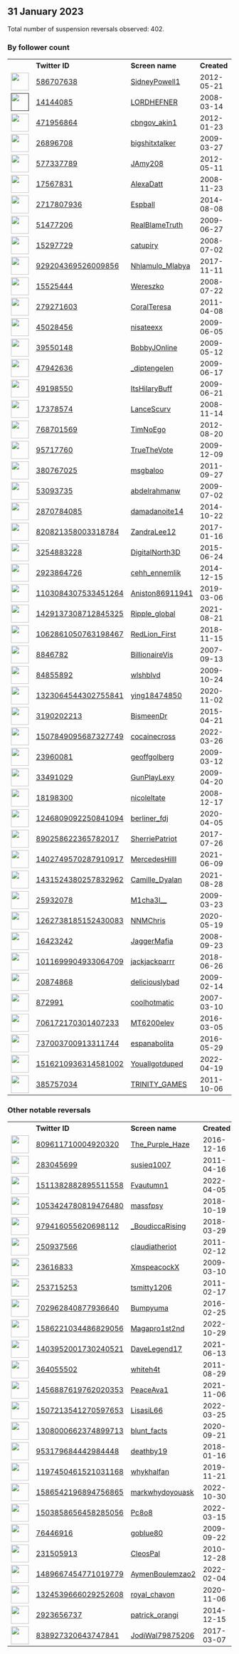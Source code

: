 
## 31 January 2023
Total number of suspension reversals observed: 402.

### By follower count
<table><tr><th></th><th align="left">Twitter ID</th><th align="left">Screen name</th>
<th align="left">Created</th><th align="left">Status</th><th align="left">Suspended</th><th align="left">Followers</th>
<tr><td><a href="https://pbs.twimg.com/profile_images/1620791282275581958/K4NHcmE-_normal.jpg"><img src="https://pbs.twimg.com/profile_images/1620791282275581958/K4NHcmE-_normal.jpg" width="40px" height="40px" align="center"/></a></td><td><a href="https://twitter.com/intent/user?user_id=586707638">586707638</a></td><td><a href="https://twitter.com/SidneyPowell1">SidneyPowell1</a></td><td>2012-05-21</td><td align="center"></td><td></td><td>962205</td></tr>
<tr><td><a href=""><img src="" width="40px" height="40px" align="center"/></a></td><td><a href="https://twitter.com/intent/user?user_id=14144085">14144085</a></td><td><a href="https://twitter.com/LORDHEFNER">LORDHEFNER</a></td><td>2008-03-14</td><td align="center"></td><td></td><td>89540</td></tr>
<tr><td><a href="https://pbs.twimg.com/profile_images/1634880688439586816/LVLd2o9U_normal.jpg"><img src="https://pbs.twimg.com/profile_images/1634880688439586816/LVLd2o9U_normal.jpg" width="40px" height="40px" align="center"/></a></td><td><a href="https://twitter.com/intent/user?user_id=471956864">471956864</a></td><td><a href="https://twitter.com/cbngov_akin1">cbngov_akin1</a></td><td>2012-01-23</td><td align="center"></td><td>2022-10-24</td><td>84137</td></tr>
<tr><td><a href="https://pbs.twimg.com/profile_images/1353866257444044800/MLV-9ty9_normal.jpg"><img src="https://pbs.twimg.com/profile_images/1353866257444044800/MLV-9ty9_normal.jpg" width="40px" height="40px" align="center"/></a></td><td><a href="https://twitter.com/intent/user?user_id=26896708">26896708</a></td><td><a href="https://twitter.com/bigshitxtalker">bigshitxtalker</a></td><td>2009-03-27</td><td align="center"></td><td></td><td>54048</td></tr>
<tr><td><a href="https://pbs.twimg.com/profile_images/751978086380384256/k3XhIZ1o_normal.jpg"><img src="https://pbs.twimg.com/profile_images/751978086380384256/k3XhIZ1o_normal.jpg" width="40px" height="40px" align="center"/></a></td><td><a href="https://twitter.com/intent/user?user_id=577337789">577337789</a></td><td><a href="https://twitter.com/JAmy208">JAmy208</a></td><td>2012-05-11</td><td align="center"></td><td></td><td>45667</td></tr>
<tr><td><a href="https://pbs.twimg.com/profile_images/1592042598197338112/YhENexSO_normal.jpg"><img src="https://pbs.twimg.com/profile_images/1592042598197338112/YhENexSO_normal.jpg" width="40px" height="40px" align="center"/></a></td><td><a href="https://twitter.com/intent/user?user_id=17567831">17567831</a></td><td><a href="https://twitter.com/AlexaDatt">AlexaDatt</a></td><td>2008-11-23</td><td align="center">✔️</td><td>2023-01-06</td><td>45253</td></tr>
<tr><td><a href="https://pbs.twimg.com/profile_images/1620320727445422080/bloWrWxL_normal.jpg"><img src="https://pbs.twimg.com/profile_images/1620320727445422080/bloWrWxL_normal.jpg" width="40px" height="40px" align="center"/></a></td><td><a href="https://twitter.com/intent/user?user_id=2717807936">2717807936</a></td><td><a href="https://twitter.com/Espball">Espball</a></td><td>2014-08-08</td><td align="center"></td><td></td><td>39875</td></tr>
<tr><td><a href="https://pbs.twimg.com/profile_images/1392970415363051524/z4ghuTpb_normal.jpg"><img src="https://pbs.twimg.com/profile_images/1392970415363051524/z4ghuTpb_normal.jpg" width="40px" height="40px" align="center"/></a></td><td><a href="https://twitter.com/intent/user?user_id=51477206">51477206</a></td><td><a href="https://twitter.com/RealBlameTruth">RealBlameTruth</a></td><td>2009-06-27</td><td align="center">👋</td><td></td><td>39355</td></tr>
<tr><td><a href="https://pbs.twimg.com/profile_images/1354648505227354115/ayYYooHI_normal.jpg"><img src="https://pbs.twimg.com/profile_images/1354648505227354115/ayYYooHI_normal.jpg" width="40px" height="40px" align="center"/></a></td><td><a href="https://twitter.com/intent/user?user_id=15297729">15297729</a></td><td><a href="https://twitter.com/catupiry">catupiry</a></td><td>2008-07-02</td><td align="center"></td><td></td><td>38747</td></tr>
<tr><td><a href="https://pbs.twimg.com/profile_images/1309770018469617664/s92zwH-4_normal.jpg"><img src="https://pbs.twimg.com/profile_images/1309770018469617664/s92zwH-4_normal.jpg" width="40px" height="40px" align="center"/></a></td><td><a href="https://twitter.com/intent/user?user_id=929204369526009856">929204369526009856</a></td><td><a href="https://twitter.com/Nhlamulo_Mlabya">Nhlamulo_Mlabya</a></td><td>2017-11-11</td><td align="center">🚫</td><td>2022-05-30</td><td>36622</td></tr>
<tr><td><a href="https://pbs.twimg.com/profile_images/1435796140373549068/VDdrycY1_normal.jpg"><img src="https://pbs.twimg.com/profile_images/1435796140373549068/VDdrycY1_normal.jpg" width="40px" height="40px" align="center"/></a></td><td><a href="https://twitter.com/intent/user?user_id=15525444">15525444</a></td><td><a href="https://twitter.com/Wereszko">Wereszko</a></td><td>2008-07-22</td><td align="center"></td><td></td><td>34431</td></tr>
<tr><td><a href="https://pbs.twimg.com/profile_images/1501982555561734151/ztVbz09D_normal.jpg"><img src="https://pbs.twimg.com/profile_images/1501982555561734151/ztVbz09D_normal.jpg" width="40px" height="40px" align="center"/></a></td><td><a href="https://twitter.com/intent/user?user_id=279271603">279271603</a></td><td><a href="https://twitter.com/CoralTeresa">CoralTeresa</a></td><td>2011-04-08</td><td align="center">👋</td><td>2022-03-18</td><td>32507</td></tr>
<tr><td><a href="https://pbs.twimg.com/profile_images/1618764275014664192/u96qFzhn_normal.jpg"><img src="https://pbs.twimg.com/profile_images/1618764275014664192/u96qFzhn_normal.jpg" width="40px" height="40px" align="center"/></a></td><td><a href="https://twitter.com/intent/user?user_id=45028456">45028456</a></td><td><a href="https://twitter.com/nisateexx">nisateexx</a></td><td>2009-06-05</td><td align="center"></td><td></td><td>32151</td></tr>
<tr><td><a href="https://pbs.twimg.com/profile_images/1618164876169433089/iLDTcKKd_normal.jpg"><img src="https://pbs.twimg.com/profile_images/1618164876169433089/iLDTcKKd_normal.jpg" width="40px" height="40px" align="center"/></a></td><td><a href="https://twitter.com/intent/user?user_id=39550148">39550148</a></td><td><a href="https://twitter.com/BobbyJOnline">BobbyJOnline</a></td><td>2009-05-12</td><td align="center"></td><td></td><td>31800</td></tr>
<tr><td><a href="https://pbs.twimg.com/profile_images/1640986373682262016/cgvT5qXx_normal.jpg"><img src="https://pbs.twimg.com/profile_images/1640986373682262016/cgvT5qXx_normal.jpg" width="40px" height="40px" align="center"/></a></td><td><a href="https://twitter.com/intent/user?user_id=47942636">47942636</a></td><td><a href="https://twitter.com/_diptengelen">_diptengelen</a></td><td>2009-06-17</td><td align="center"></td><td></td><td>28570</td></tr>
<tr><td><a href="https://pbs.twimg.com/profile_images/1290398965737730048/9iFCviU__normal.jpg"><img src="https://pbs.twimg.com/profile_images/1290398965737730048/9iFCviU__normal.jpg" width="40px" height="40px" align="center"/></a></td><td><a href="https://twitter.com/intent/user?user_id=49198550">49198550</a></td><td><a href="https://twitter.com/ItsHilaryBuff">ItsHilaryBuff</a></td><td>2009-06-21</td><td align="center"></td><td></td><td>28305</td></tr>
<tr><td><a href="https://pbs.twimg.com/profile_images/581943358156763138/JHhhfHet_normal.png"><img src="https://pbs.twimg.com/profile_images/581943358156763138/JHhhfHet_normal.png" width="40px" height="40px" align="center"/></a></td><td><a href="https://twitter.com/intent/user?user_id=17378574">17378574</a></td><td><a href="https://twitter.com/LanceScurv">LanceScurv</a></td><td>2008-11-14</td><td align="center"></td><td></td><td>27141</td></tr>
<tr><td><a href="https://pbs.twimg.com/profile_images/1226686352244142082/XSBI_j6U_normal.jpg"><img src="https://pbs.twimg.com/profile_images/1226686352244142082/XSBI_j6U_normal.jpg" width="40px" height="40px" align="center"/></a></td><td><a href="https://twitter.com/intent/user?user_id=768701569">768701569</a></td><td><a href="https://twitter.com/TimNoEgo">TimNoEgo</a></td><td>2012-08-20</td><td align="center"></td><td></td><td>26660</td></tr>
<tr><td><a href="https://pbs.twimg.com/profile_images/1620933929078505472/KyeObK6T_normal.jpg"><img src="https://pbs.twimg.com/profile_images/1620933929078505472/KyeObK6T_normal.jpg" width="40px" height="40px" align="center"/></a></td><td><a href="https://twitter.com/intent/user?user_id=95717760">95717760</a></td><td><a href="https://twitter.com/TrueTheVote">TrueTheVote</a></td><td>2009-12-09</td><td align="center"></td><td></td><td>25873</td></tr>
<tr><td><a href="https://pbs.twimg.com/profile_images/1325273468162617345/oSPZhxsC_normal.jpg"><img src="https://pbs.twimg.com/profile_images/1325273468162617345/oSPZhxsC_normal.jpg" width="40px" height="40px" align="center"/></a></td><td><a href="https://twitter.com/intent/user?user_id=380767025">380767025</a></td><td><a href="https://twitter.com/msgbaloo">msgbaloo</a></td><td>2011-09-27</td><td align="center"></td><td></td><td>25524</td></tr>
<tr><td><a href="https://pbs.twimg.com/profile_images/527386528742662144/hpVkHAaS_normal.jpeg"><img src="https://pbs.twimg.com/profile_images/527386528742662144/hpVkHAaS_normal.jpeg" width="40px" height="40px" align="center"/></a></td><td><a href="https://twitter.com/intent/user?user_id=53093735">53093735</a></td><td><a href="https://twitter.com/abdelrahmanw">abdelrahmanw</a></td><td>2009-07-02</td><td align="center"></td><td>2022-06-28</td><td>24935</td></tr>
<tr><td><a href="https://pbs.twimg.com/profile_images/1622087454911074304/R4nRbBCO_normal.jpg"><img src="https://pbs.twimg.com/profile_images/1622087454911074304/R4nRbBCO_normal.jpg" width="40px" height="40px" align="center"/></a></td><td><a href="https://twitter.com/intent/user?user_id=2870784085">2870784085</a></td><td><a href="https://twitter.com/damadanoite14">damadanoite14</a></td><td>2014-10-22</td><td align="center"></td><td>2022-11-01</td><td>24218</td></tr>
<tr><td><a href="https://pbs.twimg.com/profile_images/1626028481476788230/jn6K0uj5_normal.jpg"><img src="https://pbs.twimg.com/profile_images/1626028481476788230/jn6K0uj5_normal.jpg" width="40px" height="40px" align="center"/></a></td><td><a href="https://twitter.com/intent/user?user_id=820821358003318784">820821358003318784</a></td><td><a href="https://twitter.com/ZandraLee12">ZandraLee12</a></td><td>2017-01-16</td><td align="center"></td><td></td><td>24056</td></tr>
<tr><td><a href="https://pbs.twimg.com/profile_images/1155990392275210240/nrur-BK8_normal.jpg"><img src="https://pbs.twimg.com/profile_images/1155990392275210240/nrur-BK8_normal.jpg" width="40px" height="40px" align="center"/></a></td><td><a href="https://twitter.com/intent/user?user_id=3254883228">3254883228</a></td><td><a href="https://twitter.com/DigitalNorth3D">DigitalNorth3D</a></td><td>2015-06-24</td><td align="center"></td><td>2022-07-26</td><td>23858</td></tr>
<tr><td><a href="https://pbs.twimg.com/profile_images/1480510279960207360/VvbNwu4e_normal.jpg"><img src="https://pbs.twimg.com/profile_images/1480510279960207360/VvbNwu4e_normal.jpg" width="40px" height="40px" align="center"/></a></td><td><a href="https://twitter.com/intent/user?user_id=2923864726">2923864726</a></td><td><a href="https://twitter.com/cehh_ennemlik">cehh_ennemlik</a></td><td>2014-12-15</td><td align="center"></td><td>2022-09-29</td><td>23552</td></tr>
<tr><td><a href="https://pbs.twimg.com/profile_images/1270775946803589123/ZC63MP5c_normal.jpg"><img src="https://pbs.twimg.com/profile_images/1270775946803589123/ZC63MP5c_normal.jpg" width="40px" height="40px" align="center"/></a></td><td><a href="https://twitter.com/intent/user?user_id=1103084307533451264">1103084307533451264</a></td><td><a href="https://twitter.com/Aniston86911941">Aniston86911941</a></td><td>2019-03-06</td><td align="center"></td><td>2022-10-04</td><td>22448</td></tr>
<tr><td><a href="https://abs.twimg.com/sticky/default_profile_images/default_profile_normal.png"><img src="https://abs.twimg.com/sticky/default_profile_images/default_profile_normal.png" width="40px" height="40px" align="center"/></a></td><td><a href="https://twitter.com/intent/user?user_id=1429137308712845325">1429137308712845325</a></td><td><a href="https://twitter.com/Ripple_global">Ripple_global</a></td><td>2021-08-21</td><td align="center"></td><td>2023-01-01</td><td>21873</td></tr>
<tr><td><a href="https://pbs.twimg.com/profile_images/1545160392351039488/AxJ6123u_normal.jpg"><img src="https://pbs.twimg.com/profile_images/1545160392351039488/AxJ6123u_normal.jpg" width="40px" height="40px" align="center"/></a></td><td><a href="https://twitter.com/intent/user?user_id=1062861050763198467">1062861050763198467</a></td><td><a href="https://twitter.com/RedLion_First">RedLion_First</a></td><td>2018-11-15</td><td align="center"></td><td>2022-10-18</td><td>21035</td></tr>
<tr><td><a href="https://pbs.twimg.com/profile_images/1348600977956356096/JQtZzfE8_normal.jpg"><img src="https://pbs.twimg.com/profile_images/1348600977956356096/JQtZzfE8_normal.jpg" width="40px" height="40px" align="center"/></a></td><td><a href="https://twitter.com/intent/user?user_id=8846782">8846782</a></td><td><a href="https://twitter.com/BillionaireVis">BillionaireVis</a></td><td>2007-09-13</td><td align="center"></td><td></td><td>19885</td></tr>
<tr><td><a href="https://pbs.twimg.com/profile_images/544581397118074880/0ToQR8O0_normal.jpeg"><img src="https://pbs.twimg.com/profile_images/544581397118074880/0ToQR8O0_normal.jpeg" width="40px" height="40px" align="center"/></a></td><td><a href="https://twitter.com/intent/user?user_id=84855892">84855892</a></td><td><a href="https://twitter.com/wlshblvd">wlshblvd</a></td><td>2009-10-24</td><td align="center">🔒</td><td>2022-12-01</td><td>18701</td></tr>
<tr><td><a href="https://pbs.twimg.com/profile_images/1568862864571768833/-QgWPGiL_normal.jpg"><img src="https://pbs.twimg.com/profile_images/1568862864571768833/-QgWPGiL_normal.jpg" width="40px" height="40px" align="center"/></a></td><td><a href="https://twitter.com/intent/user?user_id=1323064544302755841">1323064544302755841</a></td><td><a href="https://twitter.com/ying18474850">ying18474850</a></td><td>2020-11-02</td><td align="center"></td><td>2022-11-17</td><td>17927</td></tr>
<tr><td><a href="https://pbs.twimg.com/profile_images/1627029103504154624/kqn9p0lC_normal.jpg"><img src="https://pbs.twimg.com/profile_images/1627029103504154624/kqn9p0lC_normal.jpg" width="40px" height="40px" align="center"/></a></td><td><a href="https://twitter.com/intent/user?user_id=3190202213">3190202213</a></td><td><a href="https://twitter.com/BismeenDr">BismeenDr</a></td><td>2015-04-21</td><td align="center"></td><td>2023-01-23</td><td>17338</td></tr>
<tr><td><a href="https://pbs.twimg.com/profile_images/1639071886167654400/2aKkplfl_normal.jpg"><img src="https://pbs.twimg.com/profile_images/1639071886167654400/2aKkplfl_normal.jpg" width="40px" height="40px" align="center"/></a></td><td><a href="https://twitter.com/intent/user?user_id=1507849095687327749">1507849095687327749</a></td><td><a href="https://twitter.com/cocainecross">cocainecross</a></td><td>2022-03-26</td><td align="center"></td><td>2022-12-09</td><td>14835</td></tr>
<tr><td><a href="https://pbs.twimg.com/profile_images/1620638274631901185/zShLWbZ4_normal.jpg"><img src="https://pbs.twimg.com/profile_images/1620638274631901185/zShLWbZ4_normal.jpg" width="40px" height="40px" align="center"/></a></td><td><a href="https://twitter.com/intent/user?user_id=23960081">23960081</a></td><td><a href="https://twitter.com/geoffgolberg">geoffgolberg</a></td><td>2009-03-12</td><td align="center">🚫</td><td></td><td>11670</td></tr>
<tr><td><a href="https://pbs.twimg.com/profile_images/1257071341867429888/0me1Eown_normal.jpg"><img src="https://pbs.twimg.com/profile_images/1257071341867429888/0me1Eown_normal.jpg" width="40px" height="40px" align="center"/></a></td><td><a href="https://twitter.com/intent/user?user_id=33491029">33491029</a></td><td><a href="https://twitter.com/GunPlayLexy">GunPlayLexy</a></td><td>2009-04-20</td><td align="center"></td><td></td><td>11130</td></tr>
<tr><td><a href="https://pbs.twimg.com/profile_images/1618372264113876992/ZOOEgBy0_normal.jpg"><img src="https://pbs.twimg.com/profile_images/1618372264113876992/ZOOEgBy0_normal.jpg" width="40px" height="40px" align="center"/></a></td><td><a href="https://twitter.com/intent/user?user_id=18198300">18198300</a></td><td><a href="https://twitter.com/nicoleltate">nicoleltate</a></td><td>2008-12-17</td><td align="center"></td><td></td><td>10880</td></tr>
<tr><td><a href="https://pbs.twimg.com/profile_images/1623726289650700288/C58FhFBp_normal.jpg"><img src="https://pbs.twimg.com/profile_images/1623726289650700288/C58FhFBp_normal.jpg" width="40px" height="40px" align="center"/></a></td><td><a href="https://twitter.com/intent/user?user_id=1246809092250841094">1246809092250841094</a></td><td><a href="https://twitter.com/berliner_fdj">berliner_fdj</a></td><td>2020-04-05</td><td align="center">🔒</td><td>2022-05-10</td><td>10526</td></tr>
<tr><td><a href="https://pbs.twimg.com/profile_images/1642355867512365057/ujTwb6pc_normal.jpg"><img src="https://pbs.twimg.com/profile_images/1642355867512365057/ujTwb6pc_normal.jpg" width="40px" height="40px" align="center"/></a></td><td><a href="https://twitter.com/intent/user?user_id=890258622365782017">890258622365782017</a></td><td><a href="https://twitter.com/SherriePatriot">SherriePatriot</a></td><td>2017-07-26</td><td align="center"></td><td></td><td>10306</td></tr>
<tr><td><a href="https://pbs.twimg.com/profile_images/1509716710143762443/k7C4Ud5f_normal.jpg"><img src="https://pbs.twimg.com/profile_images/1509716710143762443/k7C4Ud5f_normal.jpg" width="40px" height="40px" align="center"/></a></td><td><a href="https://twitter.com/intent/user?user_id=1402749570287910917">1402749570287910917</a></td><td><a href="https://twitter.com/MercedesHilll">MercedesHilll</a></td><td>2021-06-09</td><td align="center"></td><td>2023-01-25</td><td>10200</td></tr>
<tr><td><a href="https://pbs.twimg.com/profile_images/1437842189040558083/NkqK720__normal.jpg"><img src="https://pbs.twimg.com/profile_images/1437842189040558083/NkqK720__normal.jpg" width="40px" height="40px" align="center"/></a></td><td><a href="https://twitter.com/intent/user?user_id=1431524380257832962">1431524380257832962</a></td><td><a href="https://twitter.com/Camille_Dyalan">Camille_Dyalan</a></td><td>2021-08-28</td><td align="center"></td><td>2022-11-16</td><td>9834</td></tr>
<tr><td><a href="https://pbs.twimg.com/profile_images/1619195830254338048/vSaS9L2a_normal.jpg"><img src="https://pbs.twimg.com/profile_images/1619195830254338048/vSaS9L2a_normal.jpg" width="40px" height="40px" align="center"/></a></td><td><a href="https://twitter.com/intent/user?user_id=25932078">25932078</a></td><td><a href="https://twitter.com/M1cha3l__">M1cha3l__</a></td><td>2009-03-23</td><td align="center"></td><td></td><td>9396</td></tr>
<tr><td><a href="https://pbs.twimg.com/profile_images/1635670228549120000/8sVuSuVL_normal.jpg"><img src="https://pbs.twimg.com/profile_images/1635670228549120000/8sVuSuVL_normal.jpg" width="40px" height="40px" align="center"/></a></td><td><a href="https://twitter.com/intent/user?user_id=1262738185152430083">1262738185152430083</a></td><td><a href="https://twitter.com/NNMChris">NNMChris</a></td><td>2020-05-19</td><td align="center"></td><td>2022-10-28</td><td>7723</td></tr>
<tr><td><a href="https://pbs.twimg.com/profile_images/1619829188059611137/QnF6jcaW_normal.jpg"><img src="https://pbs.twimg.com/profile_images/1619829188059611137/QnF6jcaW_normal.jpg" width="40px" height="40px" align="center"/></a></td><td><a href="https://twitter.com/intent/user?user_id=16423242">16423242</a></td><td><a href="https://twitter.com/JaggerMafia">JaggerMafia</a></td><td>2008-09-23</td><td align="center"></td><td></td><td>7004</td></tr>
<tr><td><a href="https://pbs.twimg.com/profile_images/1620080673519448065/VLizYtGO_normal.jpg"><img src="https://pbs.twimg.com/profile_images/1620080673519448065/VLizYtGO_normal.jpg" width="40px" height="40px" align="center"/></a></td><td><a href="https://twitter.com/intent/user?user_id=1011699904933064709">1011699904933064709</a></td><td><a href="https://twitter.com/jackjackparrr">jackjackparrr</a></td><td>2018-06-26</td><td align="center"></td><td>2022-12-24</td><td>6847</td></tr>
<tr><td><a href="https://pbs.twimg.com/profile_images/967575615229448192/apt4aQWm_normal.jpg"><img src="https://pbs.twimg.com/profile_images/967575615229448192/apt4aQWm_normal.jpg" width="40px" height="40px" align="center"/></a></td><td><a href="https://twitter.com/intent/user?user_id=20874868">20874868</a></td><td><a href="https://twitter.com/deliciouslybad">deliciouslybad</a></td><td>2009-02-14</td><td align="center"></td><td></td><td>6109</td></tr>
<tr><td><a href="https://pbs.twimg.com/profile_images/378800000520982538/332e14e90ee8eb1f7f468503c70fe6fe_normal.jpeg"><img src="https://pbs.twimg.com/profile_images/378800000520982538/332e14e90ee8eb1f7f468503c70fe6fe_normal.jpeg" width="40px" height="40px" align="center"/></a></td><td><a href="https://twitter.com/intent/user?user_id=872991">872991</a></td><td><a href="https://twitter.com/coolhotmatic">coolhotmatic</a></td><td>2007-03-10</td><td align="center"></td><td></td><td>5720</td></tr>
<tr><td><a href="https://pbs.twimg.com/profile_images/720381837453885440/HQGf9Ke7_normal.jpg"><img src="https://pbs.twimg.com/profile_images/720381837453885440/HQGf9Ke7_normal.jpg" width="40px" height="40px" align="center"/></a></td><td><a href="https://twitter.com/intent/user?user_id=706172170301407233">706172170301407233</a></td><td><a href="https://twitter.com/MT6200elev">MT6200elev</a></td><td>2016-03-05</td><td align="center"></td><td>2022-07-18</td><td>5457</td></tr>
<tr><td><a href="https://pbs.twimg.com/profile_images/1377581611928145920/P-1iQs6g_normal.jpg"><img src="https://pbs.twimg.com/profile_images/1377581611928145920/P-1iQs6g_normal.jpg" width="40px" height="40px" align="center"/></a></td><td><a href="https://twitter.com/intent/user?user_id=737003700913311744">737003700913311744</a></td><td><a href="https://twitter.com/espanabolita">espanabolita</a></td><td>2016-05-29</td><td align="center"></td><td></td><td>5282</td></tr>
<tr><td><a href="https://pbs.twimg.com/profile_images/1643548876018798592/70PCOgHv_normal.jpg"><img src="https://pbs.twimg.com/profile_images/1643548876018798592/70PCOgHv_normal.jpg" width="40px" height="40px" align="center"/></a></td><td><a href="https://twitter.com/intent/user?user_id=1516210936314581002">1516210936314581002</a></td><td><a href="https://twitter.com/Youallgotduped">Youallgotduped</a></td><td>2022-04-19</td><td align="center"></td><td>2022-08-07</td><td>5095</td></tr>
<tr><td><a href="https://pbs.twimg.com/profile_images/1302049444137963520/mSqZj_RL_normal.jpg"><img src="https://pbs.twimg.com/profile_images/1302049444137963520/mSqZj_RL_normal.jpg" width="40px" height="40px" align="center"/></a></td><td><a href="https://twitter.com/intent/user?user_id=385757034">385757034</a></td><td><a href="https://twitter.com/TRINITY_GAMES">TRINITY_GAMES</a></td><td>2011-10-06</td><td align="center"></td><td>2023-01-28</td><td>4642</td></tr>
</table>

### Other notable reversals
<table><tr><th></th><th align="left">Twitter ID</th><th align="left">Screen name</th>
<th align="left">Created</th><th align="left">Status</th><th align="left">Suspended</th><th align="left">Followers</th>
<tr><td><a href="https://abs.twimg.com/sticky/default_profile_images/default_profile_normal.png"><img src="https://abs.twimg.com/sticky/default_profile_images/default_profile_normal.png" width="40px" height="40px" align="center"/></a></td><td><a href="https://twitter.com/intent/user?user_id=809611710004920320">809611710004920320</a></td><td><a href="https://twitter.com/The_Purple_Haze">The_Purple_Haze</a></td><td>2016-12-16</td><td align="center"></td><td>2023-01-23</td><td>242</td></tr>
<tr><td><a href="https://pbs.twimg.com/profile_images/1605069208609505282/4chfdy1q_normal.jpg"><img src="https://pbs.twimg.com/profile_images/1605069208609505282/4chfdy1q_normal.jpg" width="40px" height="40px" align="center"/></a></td><td><a href="https://twitter.com/intent/user?user_id=283045699">283045699</a></td><td><a href="https://twitter.com/susieq1007">susieq1007</a></td><td>2011-04-16</td><td align="center"></td><td>2023-01-19</td><td>796</td></tr>
<tr><td><a href="https://pbs.twimg.com/profile_images/1639640836555128832/myJTPhvs_normal.jpg"><img src="https://pbs.twimg.com/profile_images/1639640836555128832/myJTPhvs_normal.jpg" width="40px" height="40px" align="center"/></a></td><td><a href="https://twitter.com/intent/user?user_id=1511382882895511558">1511382882895511558</a></td><td><a href="https://twitter.com/Fvautumn1">Fvautumn1</a></td><td>2022-04-05</td><td align="center"></td><td>2022-12-13</td><td>156</td></tr>
<tr><td><a href="https://pbs.twimg.com/profile_images/1479676741526474759/WASf_qBf_normal.jpg"><img src="https://pbs.twimg.com/profile_images/1479676741526474759/WASf_qBf_normal.jpg" width="40px" height="40px" align="center"/></a></td><td><a href="https://twitter.com/intent/user?user_id=1053424780819476480">1053424780819476480</a></td><td><a href="https://twitter.com/massfpsy">massfpsy</a></td><td>2018-10-19</td><td align="center"></td><td>2022-12-03</td><td>762</td></tr>
<tr><td><a href="https://pbs.twimg.com/profile_images/1479854897164165121/-f7ifmhM_normal.jpg"><img src="https://pbs.twimg.com/profile_images/1479854897164165121/-f7ifmhM_normal.jpg" width="40px" height="40px" align="center"/></a></td><td><a href="https://twitter.com/intent/user?user_id=979416055620698112">979416055620698112</a></td><td><a href="https://twitter.com/_BoudiccaRising">_BoudiccaRising</a></td><td>2018-03-29</td><td align="center"></td><td>2022-11-30</td><td>3647</td></tr>
<tr><td><a href="https://pbs.twimg.com/profile_images/1629244499712000000/N-uencj__normal.jpg"><img src="https://pbs.twimg.com/profile_images/1629244499712000000/N-uencj__normal.jpg" width="40px" height="40px" align="center"/></a></td><td><a href="https://twitter.com/intent/user?user_id=250937566">250937566</a></td><td><a href="https://twitter.com/claudiatheriot">claudiatheriot</a></td><td>2011-02-12</td><td align="center"></td><td>2023-01-25</td><td>94</td></tr>
<tr><td><a href="https://pbs.twimg.com/profile_images/1487170090089029637/3YcBvMnR_normal.jpg"><img src="https://pbs.twimg.com/profile_images/1487170090089029637/3YcBvMnR_normal.jpg" width="40px" height="40px" align="center"/></a></td><td><a href="https://twitter.com/intent/user?user_id=23616833">23616833</a></td><td><a href="https://twitter.com/XmspeacockX">XmspeacockX</a></td><td>2009-03-10</td><td align="center"></td><td>2023-01-25</td><td>657</td></tr>
<tr><td><a href="https://pbs.twimg.com/profile_images/1475179255478767630/jmE8OigU_normal.jpg"><img src="https://pbs.twimg.com/profile_images/1475179255478767630/jmE8OigU_normal.jpg" width="40px" height="40px" align="center"/></a></td><td><a href="https://twitter.com/intent/user?user_id=253715253">253715253</a></td><td><a href="https://twitter.com/tsmitty1206">tsmitty1206</a></td><td>2011-02-17</td><td align="center"></td><td>2023-01-03</td><td>859</td></tr>
<tr><td><a href="https://pbs.twimg.com/profile_images/1515722176241971202/vIo96mib_normal.jpg"><img src="https://pbs.twimg.com/profile_images/1515722176241971202/vIo96mib_normal.jpg" width="40px" height="40px" align="center"/></a></td><td><a href="https://twitter.com/intent/user?user_id=702962840877936640">702962840877936640</a></td><td><a href="https://twitter.com/Bumpyuma">Bumpyuma</a></td><td>2016-02-25</td><td align="center"></td><td>2022-11-18</td><td>633</td></tr>
<tr><td><a href="https://pbs.twimg.com/profile_images/1595469726183989252/flPJ-ltb_normal.jpg"><img src="https://pbs.twimg.com/profile_images/1595469726183989252/flPJ-ltb_normal.jpg" width="40px" height="40px" align="center"/></a></td><td><a href="https://twitter.com/intent/user?user_id=1586221034486829056">1586221034486829056</a></td><td><a href="https://twitter.com/Magapro1st2nd">Magapro1st2nd</a></td><td>2022-10-29</td><td align="center"></td><td>2023-01-15</td><td>346</td></tr>
<tr><td><a href="https://pbs.twimg.com/profile_images/1509575662595543041/NdHHn131_normal.jpg"><img src="https://pbs.twimg.com/profile_images/1509575662595543041/NdHHn131_normal.jpg" width="40px" height="40px" align="center"/></a></td><td><a href="https://twitter.com/intent/user?user_id=1403952001730240521">1403952001730240521</a></td><td><a href="https://twitter.com/DaveLegend17">DaveLegend17</a></td><td>2021-06-13</td><td align="center"></td><td>2022-06-22</td><td>239</td></tr>
<tr><td><a href="https://pbs.twimg.com/profile_images/1518761740523257857/LXk7hSci_normal.jpg"><img src="https://pbs.twimg.com/profile_images/1518761740523257857/LXk7hSci_normal.jpg" width="40px" height="40px" align="center"/></a></td><td><a href="https://twitter.com/intent/user?user_id=364055502">364055502</a></td><td><a href="https://twitter.com/whiteh4t">whiteh4t</a></td><td>2011-08-29</td><td align="center"></td><td>2023-01-25</td><td>60</td></tr>
<tr><td><a href="https://pbs.twimg.com/profile_images/1591151665679372320/StPNBVsj_normal.jpg"><img src="https://pbs.twimg.com/profile_images/1591151665679372320/StPNBVsj_normal.jpg" width="40px" height="40px" align="center"/></a></td><td><a href="https://twitter.com/intent/user?user_id=1456887619762020353">1456887619762020353</a></td><td><a href="https://twitter.com/PeaceAva1">PeaceAva1</a></td><td>2021-11-06</td><td align="center">🚫</td><td>2023-01-13</td><td>1047</td></tr>
<tr><td><a href="https://pbs.twimg.com/profile_images/1626815244151431168/3LccncV-_normal.jpg"><img src="https://pbs.twimg.com/profile_images/1626815244151431168/3LccncV-_normal.jpg" width="40px" height="40px" align="center"/></a></td><td><a href="https://twitter.com/intent/user?user_id=1507213541270597653">1507213541270597653</a></td><td><a href="https://twitter.com/LisasiL66">LisasiL66</a></td><td>2022-03-25</td><td align="center"></td><td>2022-12-16</td><td>203</td></tr>
<tr><td><a href="https://pbs.twimg.com/profile_images/1308775752448446467/Vyqc72zR_normal.jpg"><img src="https://pbs.twimg.com/profile_images/1308775752448446467/Vyqc72zR_normal.jpg" width="40px" height="40px" align="center"/></a></td><td><a href="https://twitter.com/intent/user?user_id=1308000662374899713">1308000662374899713</a></td><td><a href="https://twitter.com/blunt_facts">blunt_facts</a></td><td>2020-09-21</td><td align="center"></td><td>2022-12-31</td><td>75</td></tr>
<tr><td><a href="https://pbs.twimg.com/profile_images/1638757109310390272/4Vus9D9d_normal.jpg"><img src="https://pbs.twimg.com/profile_images/1638757109310390272/4Vus9D9d_normal.jpg" width="40px" height="40px" align="center"/></a></td><td><a href="https://twitter.com/intent/user?user_id=953179684442984448">953179684442984448</a></td><td><a href="https://twitter.com/deathby19">deathby19</a></td><td>2018-01-16</td><td align="center"></td><td>2023-01-03</td><td>16</td></tr>
<tr><td><a href="https://pbs.twimg.com/profile_images/1495072542872248331/MouGoH0v_normal.jpg"><img src="https://pbs.twimg.com/profile_images/1495072542872248331/MouGoH0v_normal.jpg" width="40px" height="40px" align="center"/></a></td><td><a href="https://twitter.com/intent/user?user_id=1197450461521031168">1197450461521031168</a></td><td><a href="https://twitter.com/whykhalfan">whykhalfan</a></td><td>2019-11-21</td><td align="center"></td><td>2023-01-13</td><td>102</td></tr>
<tr><td><a href="https://abs.twimg.com/sticky/default_profile_images/default_profile_normal.png"><img src="https://abs.twimg.com/sticky/default_profile_images/default_profile_normal.png" width="40px" height="40px" align="center"/></a></td><td><a href="https://twitter.com/intent/user?user_id=1586542196894756865">1586542196894756865</a></td><td><a href="https://twitter.com/markwhydoyouask">markwhydoyouask</a></td><td>2022-10-30</td><td align="center">🚫</td><td>2023-01-16</td><td>15</td></tr>
<tr><td><a href="https://pbs.twimg.com/profile_images/1646994554069950465/6vLWVdo4_normal.jpg"><img src="https://pbs.twimg.com/profile_images/1646994554069950465/6vLWVdo4_normal.jpg" width="40px" height="40px" align="center"/></a></td><td><a href="https://twitter.com/intent/user?user_id=1503858656458285056">1503858656458285056</a></td><td><a href="https://twitter.com/Pc8o8">Pc8o8</a></td><td>2022-03-15</td><td align="center"></td><td>2023-01-15</td><td>113</td></tr>
<tr><td><a href="https://pbs.twimg.com/profile_images/1346689540015046657/ssCBZEK9_normal.jpg"><img src="https://pbs.twimg.com/profile_images/1346689540015046657/ssCBZEK9_normal.jpg" width="40px" height="40px" align="center"/></a></td><td><a href="https://twitter.com/intent/user?user_id=76446916">76446916</a></td><td><a href="https://twitter.com/goblue80">goblue80</a></td><td>2009-09-22</td><td align="center"></td><td>2022-07-16</td><td>170</td></tr>
<tr><td><a href="https://pbs.twimg.com/profile_images/610614868593369088/dmtIVJQD_normal.png"><img src="https://pbs.twimg.com/profile_images/610614868593369088/dmtIVJQD_normal.png" width="40px" height="40px" align="center"/></a></td><td><a href="https://twitter.com/intent/user?user_id=231505913">231505913</a></td><td><a href="https://twitter.com/CleosPal">CleosPal</a></td><td>2010-12-28</td><td align="center"></td><td>2022-12-15</td><td>756</td></tr>
<tr><td><a href="https://pbs.twimg.com/profile_images/1509151827794747399/9ZM2UvNc_normal.jpg"><img src="https://pbs.twimg.com/profile_images/1509151827794747399/9ZM2UvNc_normal.jpg" width="40px" height="40px" align="center"/></a></td><td><a href="https://twitter.com/intent/user?user_id=1489667454771019779">1489667454771019779</a></td><td><a href="https://twitter.com/AymenBoulemzao2">AymenBoulemzao2</a></td><td>2022-02-04</td><td align="center">🔒</td><td>2023-01-14</td><td>44</td></tr>
<tr><td><a href="https://pbs.twimg.com/profile_images/1632927740797042688/acdqtHSd_normal.jpg"><img src="https://pbs.twimg.com/profile_images/1632927740797042688/acdqtHSd_normal.jpg" width="40px" height="40px" align="center"/></a></td><td><a href="https://twitter.com/intent/user?user_id=1324539666029252608">1324539666029252608</a></td><td><a href="https://twitter.com/royal_chavon">royal_chavon</a></td><td>2020-11-06</td><td align="center"></td><td>2023-01-15</td><td>87</td></tr>
<tr><td><a href="https://pbs.twimg.com/profile_images/1606652061436764160/KLhUJj8g_normal.jpg"><img src="https://pbs.twimg.com/profile_images/1606652061436764160/KLhUJj8g_normal.jpg" width="40px" height="40px" align="center"/></a></td><td><a href="https://twitter.com/intent/user?user_id=2923656737">2923656737</a></td><td><a href="https://twitter.com/patrick_orangi">patrick_orangi</a></td><td>2014-12-15</td><td align="center"></td><td>2023-01-07</td><td>1386</td></tr>
<tr><td><a href="https://pbs.twimg.com/profile_images/1599978623301308416/WT0rafsn_normal.png"><img src="https://pbs.twimg.com/profile_images/1599978623301308416/WT0rafsn_normal.png" width="40px" height="40px" align="center"/></a></td><td><a href="https://twitter.com/intent/user?user_id=838927320643747841">838927320643747841</a></td><td><a href="https://twitter.com/JodiWal79875206">JodiWal79875206</a></td><td>2017-03-07</td><td align="center"></td><td>2022-12-22</td><td>73</td></tr>
</table>
